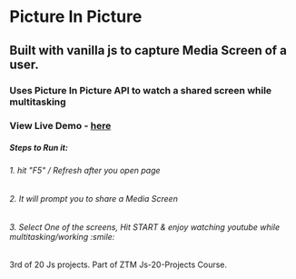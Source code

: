 # Picture In Picture
## Built with vanilla js to capture Media Screen of a user.
### Uses Picture In Picture API to watch a shared screen while multitasking
### View Live Demo - [here](https://akiijadhav.github.io/Picture-In-Picture/)

<h5> Steps to Run it: </h5>
<h6>1. hit "F5" / Refresh after you open page</h6>
<h6>2. It will prompt you to share a Media Screen</h6>
<h6>3. Select One of the screens, Hit START & enjoy watching youtube while multitasking/working :smile:</h6>

3rd of 20 Js projects.
Part of ZTM Js-20-Projects Course.
